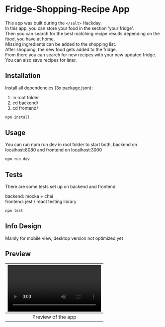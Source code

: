 # Fridge-Shopping-Recipe App

This app was built during the `</salt>` Hackday.  
In this app, you can store your food in the section 'your fridge'.  
Then you can search for the best matching recipe results depending on the food, you have at home.  
Missing ingredients can be added to the shopping list.  
After shopping, the new food gets added to the fridge.  
From there you can search for new recipes with your new updated fridge.  
You can also save recipes for later.

## Installation

Install all dependencies (3x package.json):

1. in root folder
2. cd backend/
3. cd frontend/

```bash
npm install
```

## Usage

You can run npm run dev in root folder to start both, backend on localhost:8080 and frontend on localhost:3000

```bash
npm run dev
```

## Tests

There are some tests set up on backend and frontend

backend: mocka + chai  
frontend: jest / react testing library

```bash
npm test
```

## Info Design

Mainly for mobile view, desktop version not optimized yet

## Preview

| ![](preview-video.mp4) |
| :--------------------: |
|   Preview of the app   |
